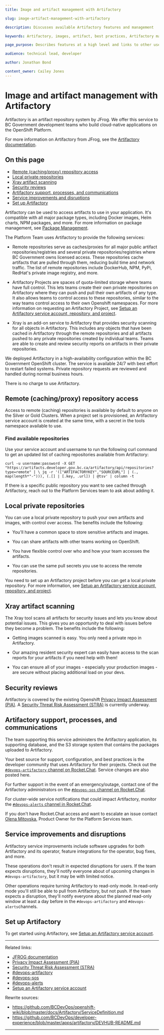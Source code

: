 ```yaml
---
title: Image and artifact management with Artifactory

slug: image-artifact-management-with-artifactory

description: Discusses available Artifactory features and management

keywords: Artifactory, images, artifact, best practices, Artifactory management, repositories, projects, service account

page_purpose: Describes features at a high level and links to other useful pages with information on Artifactory

audience: technical lead, developer

author: Jonathan Bond

content_owner: Cailey Jones
---
```


# Image and artifact management with Artifactory

Artifactory is an artifact repository system by JFrog. We offer this service to BC Government development teams who build cloud-native applications on the OpenShift Platform.

For more information on Artifactory from JFrog, see the [Artifactory documentation](https://www.jfrog.com/confluence/site/documentation).

## On this page
- [Remote (caching/proxy) repository access](#remote-repos)
- [Local private repositories](#local-repos)
- [Xray artifact scanning](#xray)
- [Security reviews](#security)
- [Artifactory support, processes, and communications](#support-processes-comms)
- [Service improvements and disruptions](#service-improvements)
- [Set up Artifactory](#setup)

Artifactory can be used to access artifacts to use in your application. It's compatible with all major package types, including Docker images, Helm charts, NPM packages, and more. For more information on package management, see [Package Management](https://www.jfrog.com/confluence/display/JFROG/Package+Management).

The Platform Team uses Artifactory to provide the following services:
* Remote repositories serve as caches/proxies for all major public artifact repositories/registries and several private repositories/registries where BC Government owns licensed access. These repositories cache artifacts that are pulled through them, reducing build time and network traffic. The list of remote repositories include DockerHub, NPM, PyPi, RedHat's private image registry, and more.

* Artifactory Projects are spaces of quota-limited storage where teams have full control. This lets teams create their own private repositories on Artifactory where they can push and pull their own artifacts of any type. It also allows teams to control access to these repositories, similar to the way teams control access to their own Openshift namespaces. For more information on requesting an Artifactory Project, see [Setup an Artifactory service account, repository, and project](./setup-artifactory-service-account-repository-project.md).

* Xray is an add-on service to Artifactory that provides security scanning for all objects in Artifactory. This includes any objects that have been cached in Artifactory through the remote repositories and all artifacts pushed to any private repositories created by individual teams. Teams are able to create and review security reports on artifacts in their private repositories.

We deployed Artifactory in a high-availability configuration within the BC Government OpenShift cluster. The service is available 24/7 with best effort to restart failed systems. Private repository requests are reviewed and handled during normal business hours.

There is no charge to use Artifactory.

## Remote (caching/proxy) repository access<a name="remote-repos"></a>

Access to remote (caching) repositories is available by default to anyone on the Silver or Gold Clusters. When a project set is provisioned, an Artifactory service account is created at the same time, with a secret in the tools namespace available to use.

### Find available repositories
Use your service account and username to run the following curl command to get an updated list of caching repositories available from Artifactory:

`curl -u username:password -X GET "https://artifacts.developer.gov.bc.ca/artifactory/api/repositories?type=remote" | \
jq -r '(["ARTIFACTORYKEY","SOURCEURL"] | (., map(length*"-"))), (.[] | [.key, .url]) | @tsv' | column -t`

If there is a specific public repository you want to see cached through Artifactory, reach out to the Platform Services team to ask about adding it.

## Local private repositories<a name="local-repos"></a>
You can use a local private repository to push your own artifacts and images, with control over access. The benefits include the following:

* You'll have a common space to store sensitive artifacts and images.

* You can share artifacts with other teams working on OpenShift.

* You have flexible control over who and how your team accesses the artifacts.

* You can use the same pull secrets you use to access the remote repositories.

You need to set up an Artifactory project before you can get a local private repository. For more information, see [Setup an Artifactory service account, repository, and project](./setup-artifactory-service-account-repository-project.md).

## Xray artifact scanning<a name="xray"></a>
The Xray tool scans all artifacts for security issues and lets you know about potential issues. This gives you an opportunity to deal with issues before they become a problem. The benefits include the following:

* Getting images scanned is easy. You only need a private repo in Artifactory.

* Our amazing resident security expert can easily have access to the scan reports for your artifacts if you need help with them!

* You can ensure all of your images - especially your production images - are secure without placing additional load on your devs.

## Security reviews<a name="security"></a>

Artifactory is covered by the existing Openshift [Privacy Impact Assessment (PIA)](https://www2.gov.bc.ca/gov/content/governments/services-for-government/information-management-technology/privacy/privacy-impact-assessments). A [Security Threat Risk Assessment (STRA)](https://www2.gov.bc.ca/gov/content/governments/services-for-government/information-management-technology/information-security/security-threat-and-risk-assessment) is currently underway.

## Artifactory support, processes, and communications<a name="support-processes-comms"></a>
The team supporting this service administers the Artifactory application, its supporting database, and the S3 storage system that contains the packages uploaded to Artifactory.

Your best source for support, configuration, and best practices is the developer community that uses Artifactory for their projects. Check out the [`#devops-artifactory` channel on Rocket.Chat](https://chat.pathfinder.gov.bc.ca/channel/devops-artifactory). Service changes are also posted here.

For further support in the event of an emergency/outage, contact one of the Artifactory administrators on the [`#devops-sos` channel on Rocket.Chat](https://chat.pathfinder.gov.bc.ca/channel/devops-sos).

For cluster-wide service notifications that could impact Artifactory, monitor the [`#devops-alerts` channel in Rocket.Chat](https://chat.pathfinder.gov.bc.ca/channel/devops-alerts).

If you don't have Rocket.Chat access and want to escalate an issue contact [Olena Mitovska](mailto:olena.mitovska@gov.bc.ca), Product Owner for the Platform Services team.

## Service improvements and disruptions<a name="service-improvements"></a>

Artifactory service improvements include software upgrades for both Artifactory and its operator, feature integrations for the operator, bug fixes, and more.

These operations don't result in expected disruptions for users. If the team expects disruptions, they'll notify everyone about of upcoming changes in `#devops-artifactory`, but it may be with limited notice.

Other operations require turning Artifactory to read-only mode. In read-only mode you'll still be able to pull from Artifactory, but not push. If the team expects a disruption, they'll notify everyone about the planned read-only window at least a day before in the `#devops-artifactory` and `#devops-alerts`channels.

## Set up Artifactory<a name="setup"></a>

To get started using Artifactory, see [Setup an Artifactory service account](./setup-artifactory-service-account.md).

---
Related links:
* [JFROG documentation](https://www.jfrog.com/confluence/site/documentation)
* [Privacy Impact Assessment (PIA)](https://www2.gov.bc.ca/gov/content/governments/services-for-government/information-management-technology/privacy/privacy-impact-assessments)
* [Security Threat Risk Assessment (STRA)](https://www2.gov.bc.ca/gov/content/governments/services-for-government/information-management-technology/information-security/security-threat-and-risk-assessment)
* [#devops-artifactory](https://chat.pathfinder.gov.bc.ca/channel/devops-artifactory)
* [#devops-sos](https://chat.pathfinder.gov.bc.ca/channel/devops-sos)
* [#devops-alerts](https://chat.pathfinder.gov.bc.ca/channel/devops-alerts)
* [Setup an Artifactory service account](./setup-artifactory-service-account.md)

Rewrite sources:
* https://github.com/BCDevOps/openshift-wiki/blob/master/docs/Artifactory/ServiceDefinition.md
* https://github.com/BCDevOps/developer-experience/blob/master/apps/artifactory/DEVHUB-README.md
---
